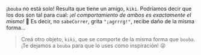 ¡`bouba` no está solo! Resulta que tiene un amigo, `kiki`. Podríamos decir que los dos son tal para cual: _¡el comportamiento de ambos es exactamente el mismo!_ :two_men_holding_hands: Es decir, no `sabeCorrer`, grita `"¡agrrrg!"`, recibe daño de la misma forma...

> Creá otro objeto, `kiki`, que se comporte de la misma forma que `bouba`. ¡Te dejamos a `bouba` para que lo uses como inspiración! :stuck_out_tongue_winking_eye: 
